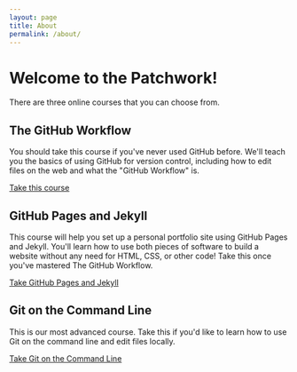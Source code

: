 ```yaml
---
layout: page
title: About
permalink: /about/
---
```


# Welcome to the Patchwork!

There are three online courses that you can choose from.

## The GitHub Workflow

You should take this course if you've never used GitHub before. We'll teach you the basics of using GitHub for version control, including how to edit files on the web and what the "GitHub Workflow" is.

[Take this course](http://learn.wheelhouse.io/events/workflow)

## GitHub Pages and Jekyll

This course will help you set up a personal portfolio site using GitHub Pages and Jekyll. You'll learn how to use both pieces of software to build a website without any need for HTML, CSS, or other code! Take this once you've mastered The GitHub Workflow.

[Take GitHub Pages and Jekyll](http://github.wheelhouse.io/events/gh-pages)

## Git on the Command Line

This is our most advanced course. Take this if you'd like to learn how to use Git on the command line and edit files locally. 

[Take Git on the Command Line](http://github.wheelhouse.io/events/git-cli)
